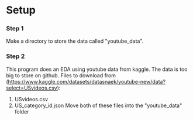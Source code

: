 # Setup
### Step 1
Make a directory to store the data called "youtube_data".
### Step 2
This program does an EDA using youtube data from kaggle. The data is too big to store on github.
Files to download from (https://www.kaggle.com/datasets/datasnaek/youtube-new/data?select=USvideos.csv):
  1. USvideos.csv
  2. US_category_id.json
Move both of these files into the "youtube_data" folder

